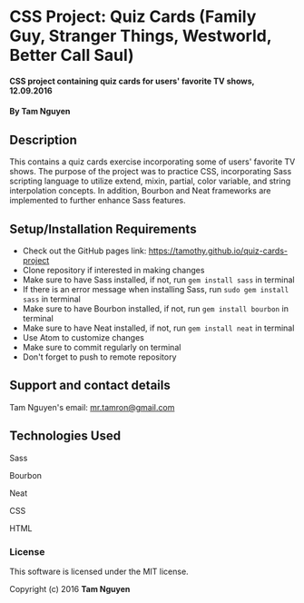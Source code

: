 # CSS Project: Quiz Cards (Family Guy, Stranger Things, Westworld, Better Call Saul)

#### CSS project containing quiz cards for users' favorite TV shows, 12.09.2016

#### By Tam Nguyen

## Description

This contains a quiz cards exercise incorporating some of users' favorite TV shows. The purpose of the project was to practice CSS, incorporating Sass scripting language to utilize extend, mixin, partial, color variable, and string interpolation concepts. In addition, Bourbon and Neat frameworks are implemented to further enhance Sass features.

## Setup/Installation Requirements

* Check out the GitHub pages link: https://tamothy.github.io/quiz-cards-project
* Clone repository if interested in making changes
* Make sure to have Sass installed, if not, run `gem install sass` in terminal
* If there is an error message when installing Sass, run `sudo gem install sass` in terminal
* Make sure to have Bourbon installed, if not, run `gem install bourbon` in terminal
* Make sure to have Neat installed, if not, run `gem install neat` in terminal
* Use Atom to customize changes
* Make sure to commit regularly on terminal
* Don't forget to push to remote repository

## Support and contact details

Tam Nguyen's email: mr.tamron@gmail.com

## Technologies Used

Sass

Bourbon

Neat

CSS

HTML

### License

This software is licensed under the MIT license.

Copyright (c) 2016 **Tam Nguyen**
